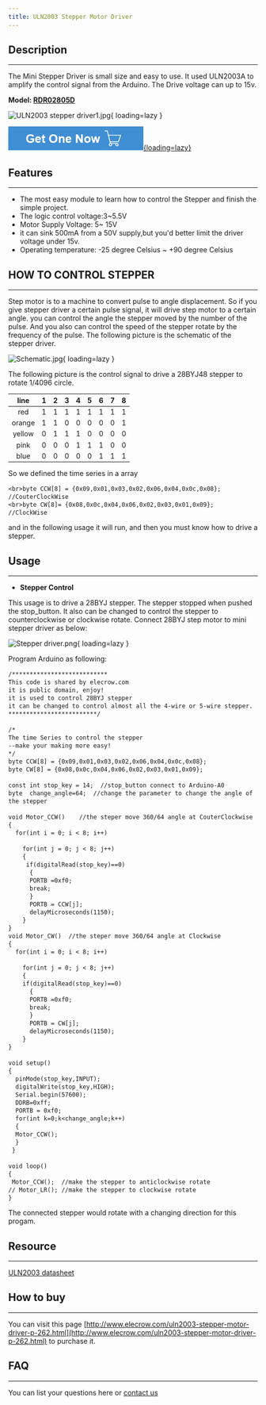 ```yaml
---
title: ULN2003 Stepper Motor Driver
---
```


## Description
-----------

The Mini Stepper Driver is small size and easy to use. It used ULN2003A to amplify the control signal from the Arduino. The Drive voltage can up to 15v.

**Model: [RDR02805D](https://www.elecrow.com/uln2003-stepper-motor-driver-p-262.html)**

![ULN2003 stepper driver1.jpg](https://wiki.elecrow.com/images/thumb/f/ff/ULN2003_stepper_driver1.jpg/400px-ULN2003_stepper_driver1.jpg){ loading=lazy }

[![Alt text](../../assets/images/Get_one_now.png){loading=lazy}](https://www.elecrow.com/uln2003-stepper-motor-driver-p-262.html?wiki "Title text")

## Features
--------

- The most easy module to learn how to control the Stepper and finish the simple project.
- The logic control voltage:3~5.5V
- Motor Supply Voltage: 5~ 15V
- it can sink 500mA from a 50V supply,but you'd better limit the driver voltage under 15v.
- Operating temperature: -25 degree Celsius ~ +90 degree Celsius

## HOW TO CONTROL STEPPER
----------------------

Step motor is to a machine to convert pulse to angle displacement. So if you give stepper driver a certain pulse signal, it will drive step motor to a certain angle. you can control the angle the stepper moved by the number of the pulse. And you also can control the speed of the stepper rotate by the frequency of the pulse. The following picture is the schematic of the stepper driver.

![Schematic.jpg](https://wiki.elecrow.com/images/thumb/d/d5/Schematic.jpg/400px-Schematic.jpg){ loading=lazy }

The following picture is the control signal to drive a 28BYJ48 stepper to rotate 1/4096 circle.

| line | 1 | 2 | 3 | 4 | 5 | 6 | 7 | 8 |
|:-:|:-:|:-:|:-:|:-:|:-:|:-:|:-:|:-:|
| red | 1 | 1 | 1 | 1 | 1 | 1 | 1 | 1 |
| orange | 1 | 1 | 0 | 0 | 0 | 0 | 0 | 1 |
| yellow | 0 | 1 | 1 | 1 | 0 | 0 | 0 | 0 |
| pink | 0 | 0 | 0 | 1 | 1 | 1 | 0 | 0 |
| blue | 0 | 0 | 0 | 0 | 0 | 1 | 1 | 1 |


So we defined the time series in a array

```
<br>byte CCW[8] = {0x09,0x01,0x03,0x02,0x06,0x04,0x0c,0x08};  //CouterClockWise
<br>byte CW[8]= {0x08,0x0c,0x04,0x06,0x02,0x03,0x01,0x09};    //ClockWise
```

and in the following usage it will run, and then you must know how to drive a stepper.

## Usage
-----

- **Stepper Control**

This usage is to drive a 28BYJ stepper. The stepper stopped when pushed the stop\_button. It also can be changed to control the stepper to counterclockwise or clockwise rotate. Connect 28BYJ step motor to mini stepper driver as below:

![Stepper driver.png](https://wiki.elecrow.com/images/thumb/4/43/Stepper_driver.png/400px-Stepper_driver.png){ loading=lazy }

Program Arduino as following:

```
/***************************
This code is shared by elecrow.com
it is public domain, enjoy!
it is used to control 28BYJ stepper
it can be changed to control almost all the 4-wire or 5-wire stepper.
*************************/

/*
The time Series to control the stepper
--make your making more easy!
*/
byte CCW[8] = {0x09,0x01,0x03,0x02,0x06,0x04,0x0c,0x08};
byte CW[8] = {0x08,0x0c,0x04,0x06,0x02,0x03,0x01,0x09}; 

const int stop_key = 14;  //stop_button connect to Arduino-A0
byte  change_angle=64;  //change the parameter to change the angle of the stepper

void Motor_CCW()    //the steper move 360/64 angle at CouterClockwise 
{
  for(int i = 0; i < 8; i++)
  
    for(int j = 0; j < 8; j++)
    {
     if(digitalRead(stop_key)==0)
      {
      PORTB =0xf0;
      break;
      }
      PORTB = CCW[j];
      delayMicroseconds(1150);
    }    
}
void Motor_CW()  //the steper move 360/64 angle at Clockwise
{
  for(int i = 0; i < 8; i++)
  
    for(int j = 0; j < 8; j++)
    {
    if(digitalRead(stop_key)==0)
      {
      PORTB =0xf0;
      break;
      } 
      PORTB = CW[j];
      delayMicroseconds(1150);
    }
}

void setup()
{
  pinMode(stop_key,INPUT);
  digitalWrite(stop_key,HIGH);
  Serial.begin(57600);
  DDRB=0xff;
  PORTB = 0xf0;  
  for(int k=0;k<change_angle;k++) 
  {
  Motor_CCW();  
  }
 }

void loop()
{
 Motor_CCW();  //make the stepper to anticlockwise rotate
// Motor_LR(); //make the stepper to clockwise rotate
}
```

The connected stepper would rotate with a changing direction for this progam.

## Resource
--------

[ULN2003 datasheet](http://www.elecrow.com/wiki/images/3/34/ULN2003.pdf)

## How to buy
----------

You can visit this page [http://www.elecrow.com/uln2003-stepper-motor-driver-p-262.html](http://www.elecrow.com/uln2003-stepper-motor-driver-p-262.html) to purchase it.

## FAQ
---

You can list your questions here or [contact us](https://www.elecrow.com/contacts)
